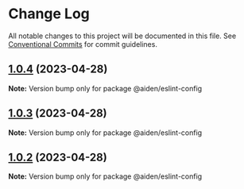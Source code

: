 # Change Log

All notable changes to this project will be documented in this file.
See [Conventional Commits](https://conventionalcommits.org) for commit guidelines.

## [1.0.4](https://github.com/sangwonkimm/config-kit/compare/@aiden/eslint-config@1.0.3...@aiden/eslint-config@1.0.4) (2023-04-28)

**Note:** Version bump only for package @aiden/eslint-config

## [1.0.3](https://github.com/sangwonkimm/config-kit/compare/@aiden/eslint-config@1.0.2...@aiden/eslint-config@1.0.3) (2023-04-28)

**Note:** Version bump only for package @aiden/eslint-config

## [1.0.2](https://github.com/sangwonkimm/config-kit/compare/@aiden/eslint-config@1.0.1...@aiden/eslint-config@1.0.2) (2023-04-28)

**Note:** Version bump only for package @aiden/eslint-config
